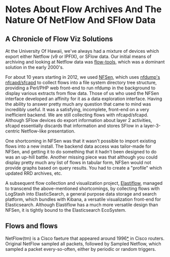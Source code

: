 # Notes About Flow Archives And The Nature Of NetFlow And SFlow Data

## A Chronicle of Flow Viz Solutions
At the University Of Hawaii, we've always had a mixture of devices which export either Netflow (v9 or IPFIX), or SFlow data. Our initial means of archiving and looking at Netflow data was [flow-tools](https://web.archive.org/web/20140828225935/http://www.splintered.net/sw/flow-tools), which was a dominant solution in the early 2000's. 

For about 10 years starting in 2012, we used [NFSen](https://sourceforge.net/projects/nfsen/), which uses [nfdump's nfcapd/sfcapd](https://github.com/phaag/nfdump) to collect flows into a file system directory tree structure, providing a Perl/PHP web front-end to run nfdump in the background to display various extracts from flow data. Those of us who used the NFSen interface developed an affinity for it as a data exploration interface. Having the ability to answer pretty much any question that came to mind was incredibly useful. It was a satisfying, incomplete, front-end on a very inefficient backend. We are still collecting flows with nfcapd/sfcapd. Although SFlow devices do export information about layer 2 activities, sfcapd essentially discards that information and stores SFlow in a layer-3-centric Netflow-like presentation.

One shortcoming in NFSen was that it wasn't possible to import existing flows into a new install. The backend data access was tailor-made for NFSen, and getting it to do something that it hadn't been designed to do was an up-hill battle. Another missing piece was that although you could display pretty much any list of flows in tabular form, NFSen would not provide graphs based on query results. You had to create a "profile" which updated RRD archives, etc. 

A subsequent flow collection and visualization project, [Elastiflow](https://www.elastiflow.com/), managed to transcend the above-mentioned shortcomings, by collecting flows with LogStash into ElasticSearch, a general purpose data storage and search platform, which bundles with Kibana, a versatile visualization front-end for Elasticsearch. Although Elastiflow has a much more versatile design than NFSen, it is tightly bound to the Elasticsearch EcoSystem. 

## Flows and flows

NetFlow(tm) is a Cisco faeture that appeared around 1996[*](https://en.wikipedia.org/wiki/NetFlow) in Cisco routers. Original NetFlow sampled all packets, followed by Sampled Netflow, which sampled a packet every-so-often, either by periodic or random triggers. 
